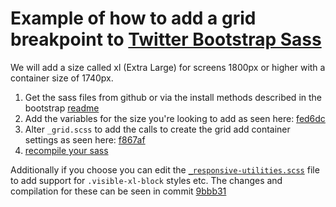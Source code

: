 # Example of how to add a grid breakpoint to [Twitter Bootstrap Sass](https://github.com/twbs/bootstrap-sass)

We will add a size called xl (Extra Large) for screens 1800px or higher with a container size of 1740px.

1. Get the sass files from github or via the install methods described in the bootstrap [readme](https://github.com/twbs/bootstrap-sass/blob/master/README.md)
2. Add the variables for the size you're looking to add as seen here: [fed6dc](https://github.com/infn8/deleteme/commit/70167278f13b0ee9adc0cd64426a9316fbfed6dc)
3. Alter ```_grid.scss``` to add the calls to create the grid add container settings as seen here: [f867af](https://github.com/infn8/deleteme/commit/49a53aa40607ef0a84c7155d9a6c0f6aaff867af)
4. [recompile your sass](https://github.com/infn8/deleteme/commit/55115f3805dea0b9ec7e580029557cb56ec0b51f)

Additionally if you choose you can edit the [```_responsive-utilities.scss```](https://github.com/infn8/deleteme/blob/master/sass/bootstrap/_responsive-utilities.scss) file to add support for ```.visible-xl-block``` styles etc. 
The changes and compilation for these can be seen in commit [9bbb31](https://github.com/infn8/deleteme/commit/97b2a52c3de668697da96150ae6739f82e9bbb31)